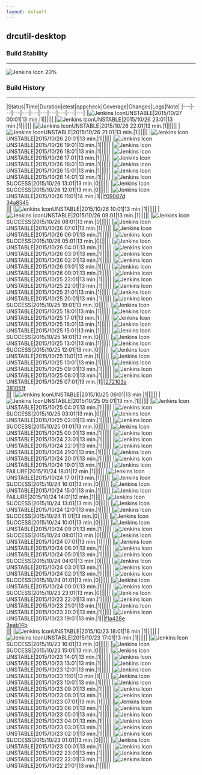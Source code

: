 ```yaml
---
layout: default
---
```

## drcutil-desktop
### Build Stability
___
![Jenkins Icon](http://jenkinshrg.github.io/images/48x48/health-20to39.png)
20%
  
### Build History
___
|Status|Time|Duration|<span class='badge'>ctest</span>|<span class='badge'>cppcheck</span>|Coverage|Changes|Logs|Note|
|---|---|---|---|---|---|---|---|---|---|
|![Jenkins Icon](http://jenkinshrg.github.io/images/24x24/yellow.png)UNSTABLE|2015/10/27 00:01|13 min.|1||||||
|![Jenkins Icon](http://jenkinshrg.github.io/images/24x24/yellow.png)UNSTABLE|2015/10/26 23:01|13 min.|1||||||
|![Jenkins Icon](http://jenkinshrg.github.io/images/24x24/yellow.png)UNSTABLE|2015/10/26 22:01|13 min.|1||||||
|![Jenkins Icon](http://jenkinshrg.github.io/images/24x24/yellow.png)UNSTABLE|2015/10/26 21:01|13 min.|1||||||
|![Jenkins Icon](http://jenkinshrg.github.io/images/24x24/yellow.png)UNSTABLE|2015/10/26 20:01|13 min.|1||||||
|![Jenkins Icon](http://jenkinshrg.github.io/images/24x24/yellow.png)UNSTABLE|2015/10/26 19:01|13 min.|1||||||
|![Jenkins Icon](http://jenkinshrg.github.io/images/24x24/yellow.png)UNSTABLE|2015/10/26 18:01|13 min.|1||||||
|![Jenkins Icon](http://jenkinshrg.github.io/images/24x24/yellow.png)UNSTABLE|2015/10/26 17:01|13 min.|1||||||
|![Jenkins Icon](http://jenkinshrg.github.io/images/24x24/yellow.png)UNSTABLE|2015/10/26 16:01|13 min.|1||||||
|![Jenkins Icon](http://jenkinshrg.github.io/images/24x24/yellow.png)UNSTABLE|2015/10/26 15:01|13 min.|1||||||
|![Jenkins Icon](http://jenkinshrg.github.io/images/24x24/yellow.png)UNSTABLE|2015/10/26 14:01|13 min.|1||||||
|![Jenkins Icon](http://jenkinshrg.github.io/images/24x24/blue.png)SUCCESS|2015/10/26 13:01|13 min.|0||||||
|![Jenkins Icon](http://jenkinshrg.github.io/images/24x24/blue.png)SUCCESS|2015/10/26 12:01|13 min.|0||||||
|![Jenkins Icon](http://jenkinshrg.github.io/images/24x24/yellow.png)UNSTABLE|2015/10/26 11:01|14 min.|1|||[f09087d](https://github.com/jrl-umi3218/hrpsys-humanoid/commit/f09087d)<br>[34a8545](https://github.com/jrl-umi3218/hrpsys-humanoid/commit/34a8545)<br>|||
|![Jenkins Icon](http://jenkinshrg.github.io/images/24x24/yellow.png)UNSTABLE|2015/10/26 10:01|13 min.|1||||||
|![Jenkins Icon](http://jenkinshrg.github.io/images/24x24/yellow.png)UNSTABLE|2015/10/26 09:01|13 min.|1||||||
|![Jenkins Icon](http://jenkinshrg.github.io/images/24x24/blue.png)SUCCESS|2015/10/26 08:01|13 min.|0||||||
|![Jenkins Icon](http://jenkinshrg.github.io/images/24x24/yellow.png)UNSTABLE|2015/10/26 07:01|13 min.|1||||||
|![Jenkins Icon](http://jenkinshrg.github.io/images/24x24/yellow.png)UNSTABLE|2015/10/26 06:01|13 min.|1||||||
|![Jenkins Icon](http://jenkinshrg.github.io/images/24x24/blue.png)SUCCESS|2015/10/26 05:01|13 min.|0||||||
|![Jenkins Icon](http://jenkinshrg.github.io/images/24x24/yellow.png)UNSTABLE|2015/10/26 04:01|13 min.|1||||||
|![Jenkins Icon](http://jenkinshrg.github.io/images/24x24/yellow.png)UNSTABLE|2015/10/26 03:01|13 min.|1||||||
|![Jenkins Icon](http://jenkinshrg.github.io/images/24x24/yellow.png)UNSTABLE|2015/10/26 02:01|13 min.|1||||||
|![Jenkins Icon](http://jenkinshrg.github.io/images/24x24/yellow.png)UNSTABLE|2015/10/26 01:01|13 min.|1||||||
|![Jenkins Icon](http://jenkinshrg.github.io/images/24x24/yellow.png)UNSTABLE|2015/10/26 00:01|13 min.|1||||||
|![Jenkins Icon](http://jenkinshrg.github.io/images/24x24/yellow.png)UNSTABLE|2015/10/25 23:01|13 min.|1||||||
|![Jenkins Icon](http://jenkinshrg.github.io/images/24x24/yellow.png)UNSTABLE|2015/10/25 22:01|13 min.|1||||||
|![Jenkins Icon](http://jenkinshrg.github.io/images/24x24/yellow.png)UNSTABLE|2015/10/25 21:01|13 min.|1||||||
|![Jenkins Icon](http://jenkinshrg.github.io/images/24x24/yellow.png)UNSTABLE|2015/10/25 20:01|13 min.|1||||||
|![Jenkins Icon](http://jenkinshrg.github.io/images/24x24/blue.png)SUCCESS|2015/10/25 19:01|13 min.|0||||||
|![Jenkins Icon](http://jenkinshrg.github.io/images/24x24/yellow.png)UNSTABLE|2015/10/25 18:01|13 min.|1||||||
|![Jenkins Icon](http://jenkinshrg.github.io/images/24x24/yellow.png)UNSTABLE|2015/10/25 17:01|13 min.|1||||||
|![Jenkins Icon](http://jenkinshrg.github.io/images/24x24/yellow.png)UNSTABLE|2015/10/25 16:01|13 min.|1||||||
|![Jenkins Icon](http://jenkinshrg.github.io/images/24x24/yellow.png)UNSTABLE|2015/10/25 15:01|13 min.|1||||||
|![Jenkins Icon](http://jenkinshrg.github.io/images/24x24/blue.png)SUCCESS|2015/10/25 14:01|13 min.|0||||||
|![Jenkins Icon](http://jenkinshrg.github.io/images/24x24/yellow.png)UNSTABLE|2015/10/25 13:01|13 min.|1||||||
|![Jenkins Icon](http://jenkinshrg.github.io/images/24x24/blue.png)SUCCESS|2015/10/25 12:01|13 min.|0||||||
|![Jenkins Icon](http://jenkinshrg.github.io/images/24x24/yellow.png)UNSTABLE|2015/10/25 11:01|13 min.|1||||||
|![Jenkins Icon](http://jenkinshrg.github.io/images/24x24/yellow.png)UNSTABLE|2015/10/25 10:01|13 min.|1||||||
|![Jenkins Icon](http://jenkinshrg.github.io/images/24x24/yellow.png)UNSTABLE|2015/10/25 09:01|13 min.|1||||||
|![Jenkins Icon](http://jenkinshrg.github.io/images/24x24/yellow.png)UNSTABLE|2015/10/25 08:01|13 min.|1||||||
|![Jenkins Icon](http://jenkinshrg.github.io/images/24x24/yellow.png)UNSTABLE|2015/10/25 07:01|13 min.|1|||[272103a](https://github.com/fkanehiro/hrpsys-base/commit/272103a)<br>[381051f](https://github.com/fkanehiro/hrpsys-base/commit/381051f)<br>|||
|![Jenkins Icon](http://jenkinshrg.github.io/images/24x24/yellow.png)UNSTABLE|2015/10/25 06:01|13 min.|1||||||
|![Jenkins Icon](http://jenkinshrg.github.io/images/24x24/yellow.png)UNSTABLE|2015/10/25 05:01|13 min.|1||||||
|![Jenkins Icon](http://jenkinshrg.github.io/images/24x24/yellow.png)UNSTABLE|2015/10/25 04:01|13 min.|1||||||
|![Jenkins Icon](http://jenkinshrg.github.io/images/24x24/blue.png)SUCCESS|2015/10/25 03:01|13 min.|0||||||
|![Jenkins Icon](http://jenkinshrg.github.io/images/24x24/yellow.png)UNSTABLE|2015/10/25 02:01|13 min.|1||||||
|![Jenkins Icon](http://jenkinshrg.github.io/images/24x24/blue.png)SUCCESS|2015/10/25 01:01|13 min.|0||||||
|![Jenkins Icon](http://jenkinshrg.github.io/images/24x24/yellow.png)UNSTABLE|2015/10/25 00:01|13 min.|1||||||
|![Jenkins Icon](http://jenkinshrg.github.io/images/24x24/yellow.png)UNSTABLE|2015/10/24 23:01|13 min.|1||||||
|![Jenkins Icon](http://jenkinshrg.github.io/images/24x24/yellow.png)UNSTABLE|2015/10/24 22:01|13 min.|1||||||
|![Jenkins Icon](http://jenkinshrg.github.io/images/24x24/yellow.png)UNSTABLE|2015/10/24 21:01|13 min.|1||||||
|![Jenkins Icon](http://jenkinshrg.github.io/images/24x24/yellow.png)UNSTABLE|2015/10/24 20:01|13 min.|1||||||
|![Jenkins Icon](http://jenkinshrg.github.io/images/24x24/yellow.png)UNSTABLE|2015/10/24 19:01|13 min.|1||||||
|![Jenkins Icon](http://jenkinshrg.github.io/images/24x24/red.png)FAILURE|2015/10/24 18:01|12 min.|1||||||
|![Jenkins Icon](http://jenkinshrg.github.io/images/24x24/yellow.png)UNSTABLE|2015/10/24 17:01|13 min.|1||||||
|![Jenkins Icon](http://jenkinshrg.github.io/images/24x24/blue.png)SUCCESS|2015/10/24 16:01|13 min.|0||||||
|![Jenkins Icon](http://jenkinshrg.github.io/images/24x24/yellow.png)UNSTABLE|2015/10/24 15:01|13 min.|1||||||
|![Jenkins Icon](http://jenkinshrg.github.io/images/24x24/red.png)FAILURE|2015/10/24 14:01|12 min.|1||||||
|![Jenkins Icon](http://jenkinshrg.github.io/images/24x24/blue.png)SUCCESS|2015/10/24 13:01|13 min.|0||||||
|![Jenkins Icon](http://jenkinshrg.github.io/images/24x24/yellow.png)UNSTABLE|2015/10/24 12:01|13 min.|1||||||
|![Jenkins Icon](http://jenkinshrg.github.io/images/24x24/blue.png)SUCCESS|2015/10/24 11:01|13 min.|0||||||
|![Jenkins Icon](http://jenkinshrg.github.io/images/24x24/blue.png)SUCCESS|2015/10/24 10:01|13 min.|0||||||
|![Jenkins Icon](http://jenkinshrg.github.io/images/24x24/yellow.png)UNSTABLE|2015/10/24 09:01|13 min.|1||||||
|![Jenkins Icon](http://jenkinshrg.github.io/images/24x24/blue.png)SUCCESS|2015/10/24 08:01|13 min.|0||||||
|![Jenkins Icon](http://jenkinshrg.github.io/images/24x24/yellow.png)UNSTABLE|2015/10/24 07:01|13 min.|1||||||
|![Jenkins Icon](http://jenkinshrg.github.io/images/24x24/yellow.png)UNSTABLE|2015/10/24 06:01|13 min.|1||||||
|![Jenkins Icon](http://jenkinshrg.github.io/images/24x24/yellow.png)UNSTABLE|2015/10/24 05:01|13 min.|1||||||
|![Jenkins Icon](http://jenkinshrg.github.io/images/24x24/blue.png)SUCCESS|2015/10/24 04:01|13 min.|0||||||
|![Jenkins Icon](http://jenkinshrg.github.io/images/24x24/yellow.png)UNSTABLE|2015/10/24 03:01|13 min.|1||||||
|![Jenkins Icon](http://jenkinshrg.github.io/images/24x24/yellow.png)UNSTABLE|2015/10/24 02:01|13 min.|1||||||
|![Jenkins Icon](http://jenkinshrg.github.io/images/24x24/blue.png)SUCCESS|2015/10/24 01:01|13 min.|0||||||
|![Jenkins Icon](http://jenkinshrg.github.io/images/24x24/yellow.png)UNSTABLE|2015/10/24 00:01|13 min.|1||||||
|![Jenkins Icon](http://jenkinshrg.github.io/images/24x24/blue.png)SUCCESS|2015/10/23 23:01|13 min.|0||||||
|![Jenkins Icon](http://jenkinshrg.github.io/images/24x24/yellow.png)UNSTABLE|2015/10/23 22:01|13 min.|1||||||
|![Jenkins Icon](http://jenkinshrg.github.io/images/24x24/yellow.png)UNSTABLE|2015/10/23 21:01|13 min.|1||||||
|![Jenkins Icon](http://jenkinshrg.github.io/images/24x24/yellow.png)UNSTABLE|2015/10/23 20:01|13 min.|1||||||
|![Jenkins Icon](http://jenkinshrg.github.io/images/24x24/yellow.png)UNSTABLE|2015/10/23 19:01|13 min.|1|||[f1a428e](https://github.com/fkanehiro/hrpsys-base/commit/f1a428e)<br>[3eab14b](https://github.com/fkanehiro/hrpsys-base/commit/3eab14b)<br>|||
|![Jenkins Icon](http://jenkinshrg.github.io/images/24x24/yellow.png)UNSTABLE|2015/10/23 18:01|18 min.|1||||||
|![Jenkins Icon](http://jenkinshrg.github.io/images/24x24/yellow.png)UNSTABLE|2015/10/23 17:01|13 min.|1||||||
|![Jenkins Icon](http://jenkinshrg.github.io/images/24x24/blue.png)SUCCESS|2015/10/23 16:01|13 min.|0||||||
|![Jenkins Icon](http://jenkinshrg.github.io/images/24x24/blue.png)SUCCESS|2015/10/23 15:01|13 min.|0||||||
|![Jenkins Icon](http://jenkinshrg.github.io/images/24x24/yellow.png)UNSTABLE|2015/10/23 14:01|13 min.|1||||||
|![Jenkins Icon](http://jenkinshrg.github.io/images/24x24/yellow.png)UNSTABLE|2015/10/23 13:01|13 min.|1||||||
|![Jenkins Icon](http://jenkinshrg.github.io/images/24x24/yellow.png)UNSTABLE|2015/10/23 12:01|13 min.|1||||||
|![Jenkins Icon](http://jenkinshrg.github.io/images/24x24/yellow.png)UNSTABLE|2015/10/23 11:01|13 min.|1||||||
|![Jenkins Icon](http://jenkinshrg.github.io/images/24x24/yellow.png)UNSTABLE|2015/10/23 10:01|13 min.|1||||||
|![Jenkins Icon](http://jenkinshrg.github.io/images/24x24/yellow.png)UNSTABLE|2015/10/23 09:01|13 min.|1||||||
|![Jenkins Icon](http://jenkinshrg.github.io/images/24x24/yellow.png)UNSTABLE|2015/10/23 08:01|13 min.|1||||||
|![Jenkins Icon](http://jenkinshrg.github.io/images/24x24/yellow.png)UNSTABLE|2015/10/23 07:01|13 min.|1||||||
|![Jenkins Icon](http://jenkinshrg.github.io/images/24x24/yellow.png)UNSTABLE|2015/10/23 06:01|13 min.|1||||||
|![Jenkins Icon](http://jenkinshrg.github.io/images/24x24/yellow.png)UNSTABLE|2015/10/23 05:01|13 min.|1||||||
|![Jenkins Icon](http://jenkinshrg.github.io/images/24x24/yellow.png)UNSTABLE|2015/10/23 04:01|13 min.|1||||||
|![Jenkins Icon](http://jenkinshrg.github.io/images/24x24/yellow.png)UNSTABLE|2015/10/23 03:01|13 min.|1||||||
|![Jenkins Icon](http://jenkinshrg.github.io/images/24x24/yellow.png)UNSTABLE|2015/10/23 02:01|13 min.|1||||||
|![Jenkins Icon](http://jenkinshrg.github.io/images/24x24/blue.png)SUCCESS|2015/10/23 01:01|13 min.|0||||||
|![Jenkins Icon](http://jenkinshrg.github.io/images/24x24/yellow.png)UNSTABLE|2015/10/23 00:01|13 min.|1||||||
|![Jenkins Icon](http://jenkinshrg.github.io/images/24x24/yellow.png)UNSTABLE|2015/10/22 23:01|13 min.|1||||||
|![Jenkins Icon](http://jenkinshrg.github.io/images/24x24/yellow.png)UNSTABLE|2015/10/22 22:01|13 min.|1||||||
|![Jenkins Icon](http://jenkinshrg.github.io/images/24x24/yellow.png)UNSTABLE|2015/10/22 21:01|13 min.|1||||||
